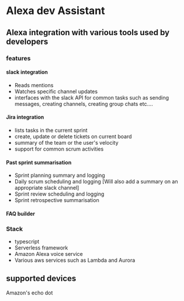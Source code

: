 # Alexa dev Assistant
## Alexa integration with various tools used by developers
### features
#### slack integration
* Reads mentions
* Watches specific channel updates
* interfaces with the slack API for common tasks such as sending messages, creating channels, creating group chats etc....
#### Jira integration
* lists tasks in the current sprint
* create, update or delete tickets on current board
* summary of the team or the user's velocity
* support for common scrum activities
#### Past sprint summarisation 
* Sprint planning summary and logging
* Daily scrum scheduling and logging [Will also add a summary on an appropriate slack channel]
* Sprint review scheduling and logging
* Sprint retrospective summarisation
#### FAQ builder


### Stack
* typescript
* Serverless framework
* Amazon Alexa voice service
* Various aws services such as Lambda and Aurora
## supported devices
Amazon's echo dot